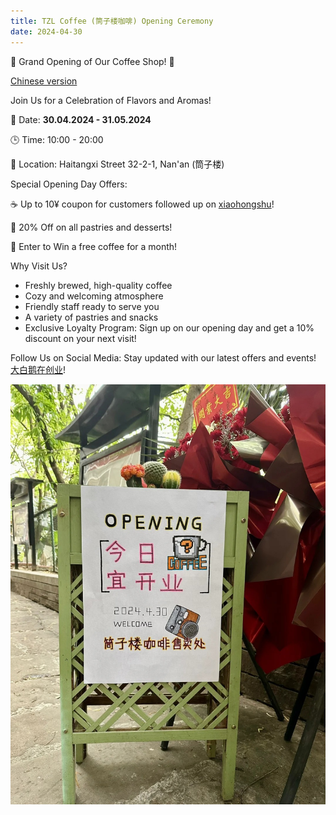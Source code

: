 ```yaml
---
title: TZL Coffee (筒子楼咖啡) Opening Ceremony
date: 2024-04-30
---
```


🎉 Grand Opening of Our Coffee Shop! 🎉

[Chinese version](https://www.xiaohongshu.com/explore/663097e1000000001e01b697?xsec_token=AB4qC1wl7VYsmn8v7VRxwGInkxK3NSgHxJ4F0FjriZGeU=&xsec_source=pc_user)

<!--more-->

Join Us for a Celebration of Flavors and Aromas!

📅 Date: **30.04.2024 - 31.05.2024**

🕒 Time: 10:00 - 20:00

📍 Location: Haitangxi Street 32-2-1, Nan'an (筒子楼)

Special Opening Day Offers:

☕ Up to 10¥ coupon for customers followed up on [xiaohongshu](https://www.xiaohongshu.com/user/profile/6572c56c0000000020036b08)!

🍰 20% Off on all pastries and desserts!

🎁 Enter to Win a free coffee for a month!

Why Visit Us?

- Freshly brewed, high-quality coffee
- Cozy and welcoming atmosphere
- Friendly staff ready to serve you
- A variety of pastries and snacks
- Exclusive Loyalty Program: Sign up on our opening day and get a 10% discount on your next visit!

Follow Us on Social Media:
Stay updated with our latest offers and events! [大白鹅在创业](https://www.xiaohongshu.com/user/profile/6572c56c0000000020036b08)!

![open](./open.jpg)
